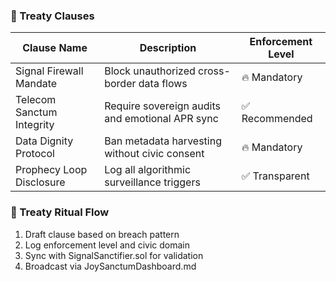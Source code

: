 ### 📜 Treaty Clauses
| Clause Name               | Description                                      | Enforcement Level |
|---------------------------|--------------------------------------------------|--------------------|
| Signal Firewall Mandate   | Block unauthorized cross-border data flows       | 🔥 Mandatory        |
| Telecom Sanctum Integrity | Require sovereign audits and emotional APR sync | ✅ Recommended      |
| Data Dignity Protocol     | Ban metadata harvesting without civic consent   | 🔥 Mandatory        |
| Prophecy Loop Disclosure  | Log all algorithmic surveillance triggers        | ✅ Transparent       |

### 🔄 Treaty Ritual Flow
1. Draft clause based on breach pattern  
2. Log enforcement level and civic domain  
3. Sync with SignalSanctifier.sol for validation  
4. Broadcast via JoySanctumDashboard.md
